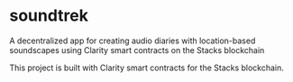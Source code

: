 # soundtrek

A decentralized app for creating audio diaries with location-based soundscapes using Clarity smart contracts on the Stacks blockchain

This project is built with Clarity smart contracts for the Stacks blockchain.